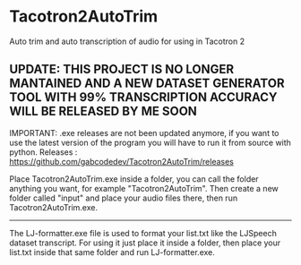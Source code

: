 # Tacotron2AutoTrim

Auto trim and auto transcription of audio for using in Tacotron 2

UPDATE: THIS PROJECT IS NO LONGER MANTAINED AND A NEW DATASET GENERATOR TOOL WITH 99% TRANSCRIPTION ACCURACY WILL BE RELEASED BY ME SOON
-----------------------------------------------------------------------------------------------------------------------------------------------------------------------------------

IMPORTANT: .exe releases are not been updated anymore, if you want to use the latest version of the program you will have to run it from source with python.
Releases : https://github.com/gabcodedev/Tacotron2AutoTrim/releases

Place Tacotron2AutoTrim.exe inside a folder, you can call the folder anything you want, for example "Tacotron2AutoTrim". Then create a new folder called "input" and place your audio files there, then run Tacotron2AutoTrim.exe.

-----------------------------------------------------------------------------------------------------------------------------------------------------------------------------------

The LJ-formatter.exe file is used to format your list.txt like the LJSpeech dataset transcript.
For using it just place it inside a folder, then place your list.txt inside that same folder and run LJ-formatter.exe.
